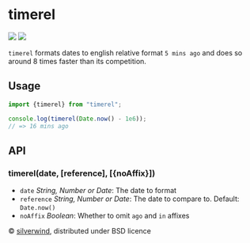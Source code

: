 # timerel
[![](https://img.shields.io/npm/v/timerel.svg?style=flat)](https://www.npmjs.org/package/timerel) [![](https://img.shields.io/npm/dm/timerel.svg)](https://www.npmjs.org/package/timerel)

`timerel` formats dates to english relative format `5 mins ago` and does so around 8 times faster than its competition.

## Usage

```js
import {timerel} from "timerel";

console.log(timerel(Date.now() - 1e6));
// => 16 mins ago
```

## API
### timerel(date, [reference], [{noAffix}])

- `date` *String, Number or Date*: The date to format
- `reference` *String, Number or Date*: The date to compare to. Default: `Date.now()`
- `noAffix` *Boolean*: Whether to omit `ago` and `in` affixes

© [silverwind](https://github.com/silverwind), distributed under BSD licence
